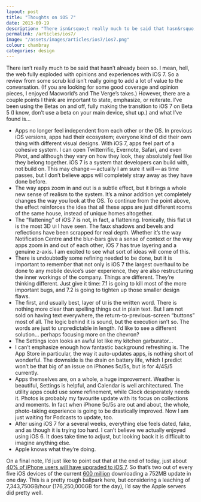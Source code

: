 ```yaml
---
layout: post
title: "Thoughts on iOS 7"
date: 2013-09-19
description: "There isn&rsquo;t really much to be said that hasn&rsquo;t already been so. So a review from some scrub kid isn&rsquo;t really going to add a lot of value to the conversation. However, there are a couple points I think are important to state, emphasize, or reiterate."
permalink: /articles/ios7/
image: "/assets/images/articles/ios7/ios7.png"
colour: chambray
categories: design
---
```


There isn’t really much to be said that hasn’t already been so. I mean, hell, the web fully exploded with opinions and experiences with iOS 7. So a review from some scrub kid isn’t really going to add a lot of value to the conversation. (If you are looking for some good coverage and opinion pieces, I enjoyed Macworld’s and The Verge’s takes.) However, there are a couple points I think are important to state, emphasize, or reiterate. I’ve been using the Betas on and off, fully making the transition to iOS 7 on Beta 5 (I know, don’t use a beta on your main device, shut up.) and what I’ve found is…

- Apps no longer feel independent from each other or the OS. In previous iOS versions, apps had their ecosystem; everyone kind of did their own thing with different visual designs. With iOS 7, apps feel part of a cohesive system. I can open Twitterrific, Evernote, Safari, and even Pivot, and although they vary on how they look, they absolutely feel like they belong together. iOS 7 is a system that developers can build with, not build on. This may change — actually I am sure it will — as time passes, but I don’t believe apps will completely stray away as they have done before.
- The way apps zoom in and out is a subtle effect, but it brings a whole new sense of realism to the system. It’s a minor addition yet completely changes the way you look at the OS. To continue from the point above, the effect reinforces the idea that all these apps are just different rooms of the same house, instead of unique homes altogether.
- The “flattening” of iOS 7 is not, in fact, a flattening. Ironically, this flat <small>UI</small> is the most 3D <small>UI</small> I have seen. The faux shadows and bevels and reflections have been scrapped for real depth. Whether it’s the way Notification Centre and the blur-bars give a sense of context or the way apps zoom in and out of each other, iOS 7 has true layering and a genuine z-axis. I am excited to see what sort of ideas will come of this.
- There is undoubtedly some refining needed to be done, but it is important to remember that not only is iOS 7 the largest overhaul to be done to any mobile device’s user experience, they are also restructuring the inner workings of the company. Things are different. They’re thinking different. Just give it time: 7.1 is going to kill most of the more important bugs, and 7.2 is going to tighten up those smaller design flaws.
- The first, and usually best, layer of <small>UI</small> is the written word. There is nothing more clear than spelling things out in plain text. But I am not sold on having text everywhere, the return-to-previous-screen “buttons” most of all. The logic behind it is sound, but the execution isn’t so. The words are just to unpredictable in length. I’d like to see a different solution… perhaps focusing more on the chevron?
- The Settings icon looks an awful lot like my kitchen garburator…
- I can’t emphasize enough how fantastic background refreshing is. The App Store in particular, the way it auto-updates apps, is nothing short of wonderful. The downside is the drain on battery life, which I predict won’t be that big of an issue on iPhones 5c/5s, but is for 4/4S/5 currently.
- Apps themselves are, on a whole, a huge improvement. Weather is beautiful, Settings is helpful, and Calendar is well architectured. The utility apps could use some refinement, while Clock desperately needs it. Photos is probably my favourite update with its focus on collections and moments. In fact when iPhone 5c/5s are out and about, the whole, photo-taking experience is going to be drastically improved. Now I am just waiting for Podcasts to update, too.
- After using iOS 7 for a several weeks, everything else feels dated, fake, and as though it is trying too hard. I can’t believe we actually enjoyed using iOS 6. It does take time to adjust, but looking back it is difficult to imagine anything else.
- Apple knows what they’re doing.

On a final note, I’d just like to point out that at the end of today, just about [40% of iPhone users will have upgraded to iOS 7](https://mixpanel.com/trends/#report/ios_7). So that’s two out of every five iOS devices of the current [600 million](http://theverge.com/2013/6/10/4415258/apple-announces-600-million-ios-devices-sold) downloading a 752MB update in one day. This is a pretty rough ballpark here, but considering a leaching of 7,343,750GB/hour (176,250,000GB for the day), I’d say the Apple servers did pretty well.
